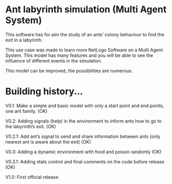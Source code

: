 Ant labyrinth simulation (Multi Agent System)
==========================

This software has for aim the study of an ants’ colony behaviour to find the exit in a labyrinth. 

This use case was made to learn more NetLogo Software on a Multi Agent System.
This model has many features and you will be able to see the influence of different events in the simulation. 

This model can be improved, the possibilities are numerous. 



Building history...
==========================

V0.1: Make a simple and basic model with only a start point and end points, one ant family. (OK)

V0.2: Adding signals (help) in the environment to inform ants how to go to the labyrinth’s exit. (OK)

V0.2.1: Add ant’s signal to send and share information between ants (only nearest ant is aware about the exit) (OK)

V0.3: Adding a dynamic environment with food and poison randomly (OK)

V0.3.1: Adding stats control and final comments on the code before release (OK)

V1.0: First official release 
